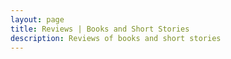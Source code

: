 ```yaml
---
layout: page
title: Reviews | Books and Short Stories
description: Reviews of books and short stories
---
```

